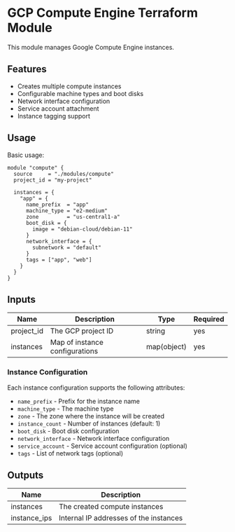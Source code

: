 # GCP Compute Engine Terraform Module

This module manages Google Compute Engine instances.

## Features

- Creates multiple compute instances
- Configurable machine types and boot disks
- Network interface configuration
- Service account attachment
- Instance tagging support

## Usage

Basic usage:

```hcl
module "compute" {
  source     = "./modules/compute"
  project_id = "my-project"

  instances = {
    "app" = {
      name_prefix  = "app"
      machine_type = "e2-medium"
      zone         = "us-central1-a"
      boot_disk = {
        image = "debian-cloud/debian-11"
      }
      network_interface = {
        subnetwork = "default"
      }
      tags = ["app", "web"]
    }
  }
}
```

## Inputs

| Name       | Description                    | Type        | Required |
| ---------- | ------------------------------ | ----------- | -------- |
| project_id | The GCP project ID             | string      | yes      |
| instances  | Map of instance configurations | map(object) | yes      |

### Instance Configuration

Each instance configuration supports the following attributes:

- `name_prefix` - Prefix for the instance name
- `machine_type` - The machine type
- `zone` - The zone where the instance will be created
- `instance_count` - Number of instances (default: 1)
- `boot_disk` - Boot disk configuration
- `network_interface` - Network interface configuration
- `service_account` - Service account configuration (optional)
- `tags` - List of network tags (optional)

## Outputs

| Name         | Description                            |
| ------------ | -------------------------------------- |
| instances    | The created compute instances          |
| instance_ips | Internal IP addresses of the instances |
